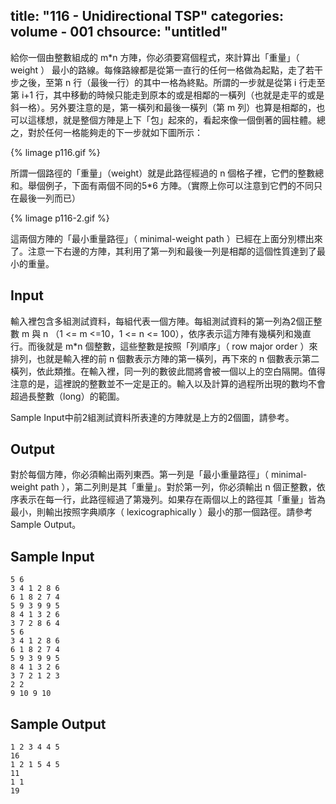 title: "116 - Unidirectional TSP"
categories: volume - 001
chsource: "untitled"
---

給你一個由整數組成的 m*n 方陣，你必須要寫個程式，來計算出「重量」（ weight ） 最小的路線。每條路線都是從第一直行的任何一格做為起點，走了若干步之後，至第 n 行（最後一行）的其中一格為終點。所謂的一步就是從第 i 行走至第 i+1 行，其中移動的時候只能走到原本的或是相鄰的一橫列（也就是走平的或是斜一格）。另外要注意的是，第一橫列和最後一橫列（第 m 列）也算是相鄰的，也可以這樣想，就是整個方陣是上下「包」起來的，看起來像一個倒著的圓柱體。總之，對於任何一格能夠走的下一步就如下圖所示：

{% limage p116.gif %}

所謂一個路徑的「重量」（weight）就是此路徑經過的 n 個格子裡，它們的整數總和。舉個例子，下面有兩個不同的5*6 方陣。（實際上你可以注意到它們的不同只在最後一列而已）

{% limage p116-2.gif %}

這兩個方陣的「最小重量路徑」（ minimal-weight path ）已經在上面分別標出來了。注意一下右邊的方陣，其利用了第一列和最後一列是相鄰的這個性質達到了最小的重量。

## Input ##

輸入裡包含多組測試資料，每組代表一個方陣。每組測試資料的第一列為2個正整數 m 與 n （1 <= m <=10，1 <= n <= 100），依序表示這方陣有幾橫列和幾直行。而後就是 m*n 個整數，這些整數是按照「列順序」（ row major order ）來排列，也就是輸入裡的前 n 個數表示方陣的第一橫列，再下來的 n 個數表示第二橫列，依此類推。在輸入裡，同一列的數彼此間將會被一個以上的空白隔開。值得注意的是，這裡說的整數並不一定是正的。輸入以及計算的過程所出現的數均不會超過長整數（long）的範圍。

Sample Input中前2組測試資料所表達的方陣就是上方的2個圖，請參考。

## Output ##

對於每個方陣，你必須輸出兩列東西。第一列是「最小重量路徑」（ minimal-weight path ），第二列則是其「重量」。對於第一列，你必須輸出 n 個正整數，依序表示在每一行，此路徑經過了第幾列。如果存在兩個以上的路徑其「重量」皆為最小，則輸出按照字典順序（ lexicographically ）最小的那一個路徑。請參考Sample Output。

## Sample Input ##

	5 6
	3 4 1 2 8 6
	6 1 8 2 7 4
	5 9 3 9 9 5
	8 4 1 3 2 6
	3 7 2 8 6 4
	5 6
	3 4 1 2 8 6
	6 1 8 2 7 4
	5 9 3 9 9 5
	8 4 1 3 2 6
	3 7 2 1 2 3
	2 2
	9 10 9 10

## Sample Output ##

	1 2 3 4 4 5
	16
	1 2 1 5 4 5
	11
	1 1
	19